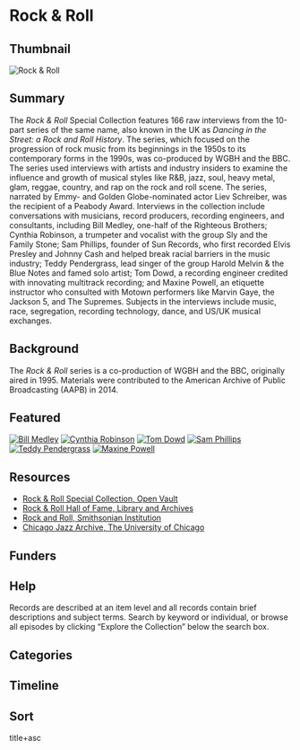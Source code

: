 # Rock & Roll

## Thumbnail

![Rock & Roll](https://s3.amazonaws.com/americanarchive.org/special-collections/rock.jpg "Rock & Roll")

## Summary

The <em>Rock & Roll</em> Special Collection features 166 raw interviews from the 10-part series of the same name, also known in the UK as <em>Dancing in the Street: a Rock and Roll History</em>. The series, which focused on the progression of rock music from its beginnings in the 1950s to its contemporary forms in the 1990s, was co-produced by WGBH and the BBC. The series used interviews with artists and industry insiders to examine the influence and growth of musical styles like R&B, jazz, soul, heavy metal, glam, reggae, country, and rap on the rock and roll scene. The series, narrated by Emmy- and Golden Globe-nominated actor Liev Schreiber, was the recipient of a Peabody Award. Interviews in the collection include conversations with musicians, record producers, recording engineers, and consultants, including Bill Medley, one-half of the Righteous Brothers; Cynthia Robinson, a trumpeter and vocalist with the group Sly and the Family Stone; Sam Phillips, founder of Sun Records, who first recorded Elvis Presley and Johnny Cash and helped break racial barriers in the music industry; Teddy Pendergrass, lead singer of the group Harold Melvin & the Blue Notes and famed solo artist; Tom Dowd, a recording engineer credited with innovating multitrack recording; and Maxine Powell, an etiquette instructor who consulted with Motown performers like Marvin Gaye, the Jackson 5, and The Supremes. Subjects in the interviews include music, race, segregation, recording technology, dance, and US/UK musical exchanges.

## Background

The <em>Rock & Roll</em> series is a co-production of WGBH and the BBC, originally aired in 1995. Materials were contributed to the American Archive of Public Broadcasting (AAPB) in 2014.

## Featured

[![Bill Medley](https://s3.amazonaws.com/americanarchive.org/special-collections/cpb-aacip_15-pv6b27q289.jpg)](/catalog/cpb-aacip_15-np1wd3q679)
[![Cynthia Robinson](https://s3.amazonaws.com/americanarchive.org/special-collections/cpb-aacip_15-2v2c824d54.jpg)](/catalog/cpb-aacip_15-2v2c824d54)
[![Tom Dowd](https://s3.amazonaws.com/americanarchive.org/special-collections/cpb-aacip_15-fb4wh2dg9p.jpg)](/catalog/cpb-aacip_15-fb4wh2dg9p)
[![Sam Phillips](https://s3.amazonaws.com/americanarchive.org/special-collections/cpb-aacip_15-862b853n84.jpg)](/catalog/cpb-aacip_15-862b853n84)
[![Teddy Pendergrass](https://s3.amazonaws.com/americanarchive.org/special-collections/cpb-aacip_15-rn3028pq9s.jpg)](/catalog/cpb-aacip_15-rn3028pq9s)
[![Maxine Powell](https://s3.amazonaws.com/americanarchive.org/special-collections/cpb-aacip_15-xk84j0bc9g.jpg)](/catalog/cpb-aacip_15-xk84j0bc9g)

## Resources

- [Rock & Roll Special Collection, Open Vault](http://openvault.wgbh.org/collections/rock_roll/interviews)
- [Rock & Roll Hall of Fame, Library and Archives](https://library.rockhall.com/home/resources/browse_collections)
- [Rock and Roll, Smithsonian Institution](https://www.si.edu/spotlight/rock-and-roll)
- [Chicago Jazz Archive, The University of Chicago](https://www.lib.uchicago.edu/collex/collections/chicago-jazz-archive/)

## Funders

## Help

Records are described at an item level and all records contain brief descriptions and subject terms. Search by keyword or individual, or browse all episodes by clicking “Explore the Collection” below the search box.

## Categories

## Timeline

## Sort
title+asc

